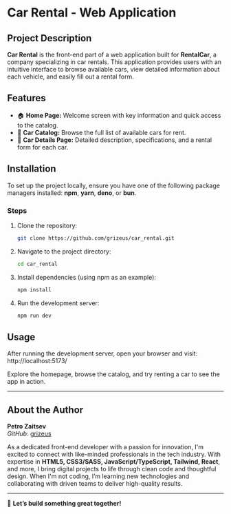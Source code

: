 # Car Rental - Web Application

## Project Description

**Car Rental** is the front-end part of a web application built for **RentalCar**, a company specializing in car rentals. This application provides users with an intuitive interface to browse available cars, view detailed information about each vehicle, and easily fill out a rental form.

## Features

- 🏠 **Home Page:** Welcome screen with key information and quick access to the catalog.
- 🚗 **Car Catalog:** Browse the full list of available cars for rent.
- 📄 **Car Details Page:** Detailed description, specifications, and a rental form for each car.

## Installation

To set up the project locally, ensure you have one of the following package managers installed: **npm**, **yarn**, **deno**, or **bun**.

### Steps

1. Clone the repository:
    ```bash
    git clone https://github.com/grizeus/car_rental.git
    ```
2. Navigate to the project directory:
    ```bash
    cd car_rental
    ```
3. Install dependencies (using npm as an example):
    ```bash
    npm install
    ```
4. Run the development server:
    ```bash
    npm run dev
    ```

## Usage

After running the development server, open your browser and visit:
http://localhost:5173/

Explore the homepage, browse the catalog, and try renting a car to see the app in action.

---

## About the Author

**Petro Zaitsev**  
_GitHub_: [grizeus](https://github.com/grizeus)  

As a dedicated front-end developer with a passion for innovation, I'm excited to connect with like-minded professionals in the tech industry. With expertise in **HTML5, CSS3/SASS, JavaScript/TypeScript, Tailwind, React**, and more, I bring digital projects to life through clean code and thoughtful design. When I'm not coding, I’m learning new technologies and collaborating with driven teams to deliver high-quality results.

---

🚀 **Let’s build something great together!**